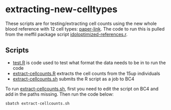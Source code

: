 # extracting-new-celltypes

These scripts are for testing/extracting cell counts using the new whole blood reference with 12 cell types: [paper-link](https://www.nature.com/articles/s41467-021-27864-7). The code to run this is pulled from the meffil package script [idoloptimized-references.r](https://github.com/perishky/meffil/blob/master/data-raw/idoloptimized-references.r).


## Scripts

* [test.R](test.R) is code used to test what format the data needs to be in to run the code
* [extract-cellcounts.R](extract-cellcounts.R) extracts the cell counts from the 15up individuals
* [extract-cellcounts.sh](extract-cellcounts.sh) submits the R script as a job to BC4

To run [extract-cellcounts.sh](extract-cellcounts.sh), first you need to edit the script on BC4 and add in the paths missing. Then run the code below:

``` bash
sbatch extract-cellcounts.sh
```
